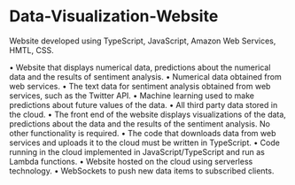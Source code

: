 # Data-Visualization-Website
Website developed using TypeScript, JavaScript, Amazon Web Services, HMTL, CSS.

 • Website that displays numerical data, predictions about the numerical data and the results of
sentiment analysis.
• Numerical data obtained from web services.
• The text data for sentiment analysis obtained from web services, such as the Twitter API.
• Machine learning used to make predictions about future values of the data.
• All third party data stored in the cloud.
• The front end of the website displays visualizations of the data, predictions about the data and the
results of the sentiment analysis. No other functionality is required.
• The code that downloads data from web services and uploads it to the cloud must be written in TypeScript.
• Code running in the cloud implemented in JavaScript/TypeScript and run as Lambda functions.
• Website hosted on the cloud using serverless technology.
• WebSockets to push new data items to subscribed clients.
